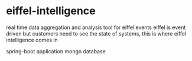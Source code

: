 # eiffel-intelligence

real time data aggregation and analysis tool for eiffel events
eiffel is event driven but customers need to see the state of systems, this is where eiffel intelligence comes in

spring-boot application
mongo database